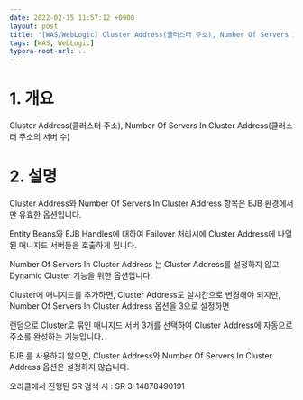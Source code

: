 ```yaml
---
date: 2022-02-15 11:57:12 +0900
layout: post
title: "[WAS/WebLogic] Cluster Address(클러스터 주소), Number Of Servers In Cluster Address(클러스터 주소의 서버 수)"
tags: [WAS, WebLogic]
typora-root-url: ..
---
```



# 1. 개요

Cluster Address(클러스터 주소), Number Of Servers In Cluster Address(클러스터 주소의 서버 수)



# 2. 설명

Cluster Address와 Number Of Servers In Cluster Address 항목은 EJB 환경에서만 유효한 옵션입니다.

Entity Beans와 EJB Handles에 대하여 Failover 처리시에 Cluster Address에 나열된 매니지드 서버들을 호출하게 됩니다.



Number Of Servers In Cluster Address 는 Cluster Address를 설정하지 않고, Dynamic Cluster 기능을 위한 옵션입니다.

Cluster에 매니지드를 추가하면, Cluster Address도 실시간으로 변경해야 되지만, Number Of Servers In Cluster Address 옵션을 3으로 설정하면

랜덤으로 Cluster로 묶인 매니지드 서버 3개를 선택하여 Cluster Address에 자동으로 주소를 완성하는 기능입니다.



EJB 를 사용하지 않으면, Cluster Address와 Number Of Servers In Cluster Address 옵션은 설정하지 않습니다.

오라클에서 진행된 SR 검색 시 :  SR 3-14878490191
